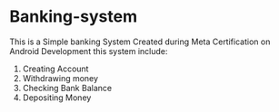 # Banking-system
This is a Simple banking System Created during Meta Certification on Android Development
this system include:
1. Creating Account
2. Withdrawing money
3. Checking Bank Balance
4. Depositing Money
